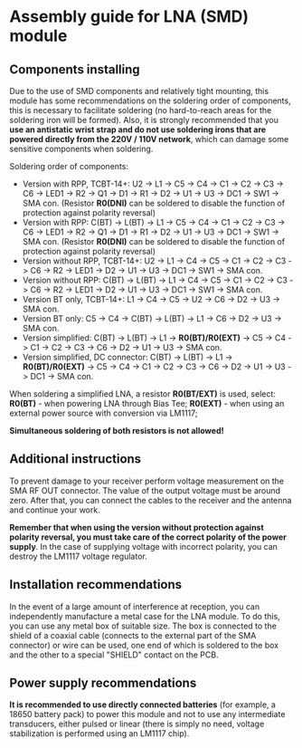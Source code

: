 # Assembly guide for LNA (SMD) module

## Components installing 
Due to the use of SMD components and relatively tight mounting, this module has some recommendations on the soldering order of components, this is necessary to facilitate soldering (no hard-to-reach areas for the soldering iron will be formed).
Also, it is strongly recommended that you **use an antistatic wrist strap and do not use soldering irons that are powered directly from the 220V / 110V network**, which can damage some sensitive components when soldering.

Soldering order of components:

- Version with RPP, TCBT-14+: U2 -> L1 -> C5 -> C4 -> C1 -> C2 -> C3 -> C6 -> LED1 -> R2 -> Q1 -> D1 -> R1 -> D2 -> U1 -> U3 -> DC1 -> SW1 -> SMA con. (Resistor **R0(DNI)** can be soldered to disable the function of protection against polarity reversal)
- Version with RPP: C(BT) -> L(BT) -> L1 -> C5 -> C4 -> C1 -> C2 -> C3 -> C6 -> LED1 -> R2 -> Q1 -> D1 -> R1 -> D2 -> U1 -> U3 -> DC1 -> SW1 -> SMA con. (Resistor **R0(DNI)** can be soldered to disable the function of protection against polarity reversal)
- Version without RPP, TCBT-14+: U2 -> L1 -> C4 -> C5 -> C1 -> C2 -> C3 -> C6 -> R2 -> LED1 -> D2 -> U1 -> U3 -> DC1 -> SW1 -> SMA con.
- Version without RPP: C(BT) -> L(BT) -> L1 -> C4 -> C5 -> C1 -> C2 -> C3 -> C6 -> R2 -> LED1 -> D2 -> U1 -> U3 -> DC1 -> SW1 -> SMA con.
- Version BT only, TCBT-14+: L1 -> C4 -> C5 -> U2 -> C6 -> D2 -> U3 -> SMA con.
- Version BT only: C5 -> C4 -> C(BT) -> L(BT) -> L1 -> C6 -> D2 -> U3 -> SMA con.
- Version simplified: C(BT) -> L(BT) -> L1 -> **R0(BT)/R0(EXT)** -> C5 -> C4 -> C1 -> C2 -> C3 -> C6 -> D2 -> U1 -> U3 -> SMA con.
- Version simplified, DC connector: C(BT) -> L(BT) -> L1 -> **R0(BT)/R0(EXT)** -> C5 -> C4 -> C1 -> C2 -> C3 -> C6 -> D2 -> U1 -> U3 -> DC1 -> SMA con.

When soldering a simplified LNA, a resistor **R0(BT/EXT)** is used, select:
**R0(BT)** - when powering LNA through Bias Tee;
**R0(EXT)** - when using an external power source with conversion via LM1117;

**Simultaneous soldering of both resistors is not allowed!**

## Additional instructions
To prevent damage to your receiver perform voltage measurement on the SMA RF OUT connector. The value of the output voltage must be around zero. After that, you can connect the cables to the receiver and the antenna and continue your work.  

**Remember that when using the version without protection against polarity reversal, you must take care of the correct polarity of the power supply**. In the case of supplying voltage with incorrect polarity, you can destroy the LM1117 voltage regulator.

## Installation recommendations
In the event of a large amount of interference at reception, you can independently manufacture a metal case for the LNA module. To do this, you can use any metal box of suitable size. The box is connected to the shield of a coaxial cable (connects to the external part of the SMA connector) or wire can be used, one end of which is soldered to the box and the other to a special "SHIELD" contact on the PCB.

## Power supply recommendations
**It is recommended to use directly connected batteries** (for example, a 18650 battery pack) to power this module and not to use any intermediate transducers, either pulsed or linear (there is simply no need, voltage stabilization is performed using an LM1117 chip).